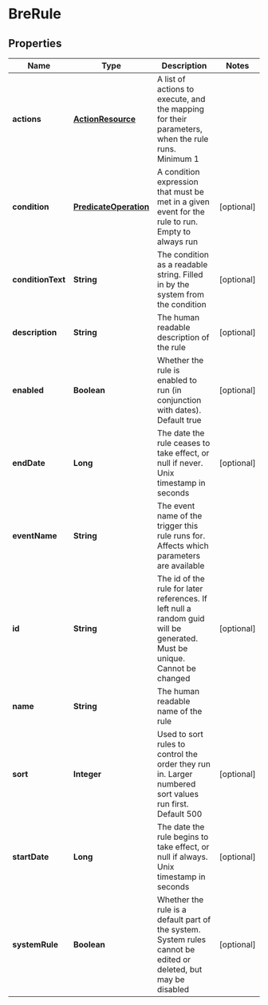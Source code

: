 
# BreRule

## Properties
Name | Type | Description | Notes
------------ | ------------- | ------------- | -------------
**actions** | [**ActionResource**](ActionResource.md) | A list of actions to execute, and the mapping for their parameters, when the rule runs. Minimum 1 | 
**condition** | [**PredicateOperation**](PredicateOperation.md) | A condition expression that must be met in a given event for the rule to run. Empty to always run |  [optional]
**conditionText** | **String** | The condition as a readable string. Filled in by the system from the condition |  [optional]
**description** | **String** | The human readable description of the rule |  [optional]
**enabled** | **Boolean** | Whether the rule is enabled to run (in conjunction with dates). Default true |  [optional]
**endDate** | **Long** | The date the rule ceases to take effect, or null if never. Unix timestamp in seconds |  [optional]
**eventName** | **String** | The event name of the trigger this rule runs for. Affects which parameters are available | 
**id** | **String** | The id of the rule for later references. If left null a random guid will be generated. Must be unique. Cannot be changed |  [optional]
**name** | **String** | The human readable name of the rule | 
**sort** | **Integer** | Used to sort rules to control the order they run in. Larger numbered sort values run first.  Default 500 |  [optional]
**startDate** | **Long** | The date the rule begins to take effect, or null if always. Unix timestamp in seconds |  [optional]
**systemRule** | **Boolean** | Whether the rule is a default part of the system. System rules cannot be edited or deleted, but may be disabled |  [optional]



